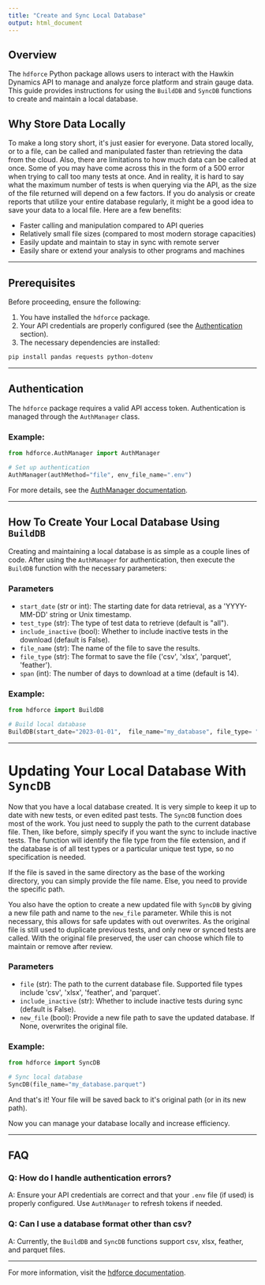 ```yaml
---
title: "Create and Sync Local Database"
output: html_document
---
```


## Overview

The `hdforce` Python package allows users to interact with the Hawkin Dynamics API to manage and analyze force platform and strain gauge data. This guide provides instructions for using the `BuildDB` and `SyncDB` functions to create and maintain a local database.

## Why Store Data Locally

To make a long story short, it's just easier for everyone. Data stored locally, or to a file, can be called and manipulated faster than retrieving the data from the cloud. Also, there are limitations to how much data can be called at once. Some of you may have come across this in the form of a 500 error when trying to call too many tests at once. And in reality, it is hard to say what the maximum number of tests is when querying via the API, as the size of the file returned will depend on a few factors. If you do analysis or create reports that utilize your entire database regularly, it might be a good idea to save your data to a local file. Here are a few benefits:

-   Faster calling and manipulation compared to API queries
-   Relatively small file sizes (compared to most modern storage capacities)
-   Easily update and maintain to stay in sync with remote server
-   Easily share or extend your analysis to other programs and machines

---

## Prerequisites

Before proceeding, ensure the following:

1. You have installed the `hdforce` package.
2. Your API credentials are properly configured (see the [Authentication](#authentication) section).
3. The necessary dependencies are installed:

```bash
pip install pandas requests python-dotenv
```

---

## Authentication

The `hdforce` package requires a valid API access token. Authentication is managed through the `AuthManager` class.

### Example:

```python
from hdforce.AuthManager import AuthManager

# Set up authentication
AuthManager(authMethod="file", env_file_name=".env")
```

For more details, see the [AuthManager documentation](#).

---

## How To Create Your Local Database Using `BuildDB`

Creating and maintaining a local database is as simple as a couple lines of code. After using the `AuthManager` for authentication, then execute the `BuildDB` function with the necessary parameters:

### Parameters

- `start_date` (str or int): The starting date for data retrieval, as a 'YYYY-MM-DD' string or Unix timestamp.
- `test_type` (str): The type of test data to retrieve (default is "all").
- `include_inactive` (bool): Whether to include inactive tests in the download (default is False).
- `file_name` (str): The name of the file to save the results.
- `file_type` (str): The format to save the file ('csv', 'xlsx', 'parquet', 'feather').
- `span` (int): The number of days to download at a time (default is 14).

### Example:

```python
from hdforce import BuildDB

# Build local database
BuildDB(start_date="2023-01-01",  file_name="my_database", file_type= "csv", span= 7)
```

---

# Updating Your Local Database With `SyncDB`

Now that you have a local database created. It is very simple to keep it up to date with new tests, or even edited past tests. The `SyncDB` function does most of the work. You just need to supply the path to the current database file. Then, like before, simply specify if you want the sync to include inactive tests. The function will identify the file type from the file extension, and if the database is of all test types or a particular unique test type, so no specification is needed.

If the file is saved in the same directory as the base of the working directory, you can simply provide the file name. Else, you need to provide the specific path.

You also have the option to create a new updated file with `SyncDB` by giving a new file path and name to the `new_file` parameter. While this is not necessary, this allows for safe updates with out overwrites. As the original file is still used to duplicate previous tests, and only new or synced tests are called. With the original file preserved, the user can choose which file to maintain or remove after review.

### Parameters

- `file` (str): The path to the current database file. Supported file types include 'csv', 'xlsx', 'feather', and 'parquet'.
- `include_inactive` (str): Whether to include inactive tests during sync (default is False).
- `new_file` (bool): Provide a new file path to save the updated database. If None, overwrites the original file.

### Example:

```python
from hdforce import SyncDB

# Sync local database
SyncDB(file_name="my_database.parquet")
```

And that's it! Your file will be saved back to it's original path (or in its new path).

Now you can manage your database locally and increase efficiency.

---

## FAQ

### Q: How do I handle authentication errors?
A: Ensure your API credentials are correct and that your `.env` file (if used) is properly configured. Use `AuthManager` to refresh tokens if needed.

### Q: Can I use a database format other than csv?
A: Currently, the `BuildDB` and `SyncDB` functions support csv, xlsx, feather, and parquet files.

---

For more information, visit the [hdforce documentation](#).
